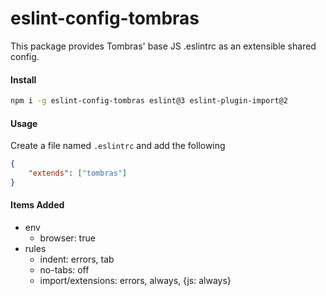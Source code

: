 # eslint-config-tombras

This package provides Tombras' base JS .eslintrc as an extensible shared config.

#### Install

```sh
npm i -g eslint-config-tombras eslint@3 eslint-plugin-import@2
```

#### Usage

Create a file named `.eslintrc` and add the following

```json
{
	"extends": ["tombras"]
}
```

#### Items Added

- env
  - browser: true
- rules
  - indent: errors, tab
  - no-tabs: off
  - import/extensions: errors, always, {js: always}
